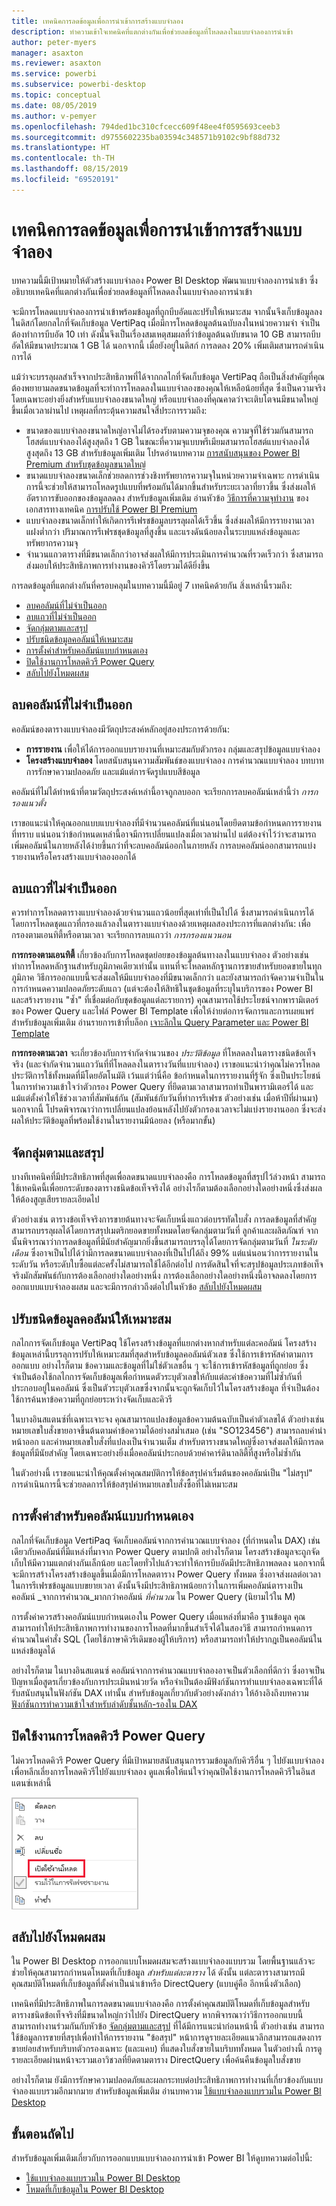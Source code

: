 ```yaml
---
title: เทคนิคการลดข้อมูลเพื่อการนำเข้าการสร้างแบบจำลอง
description: ทำความเข้าใจเทคนิคที่แตกต่างกันเพื่อช่วยลดข้อมูลที่โหลดลงในแบบจำลองการนำเข้า
author: peter-myers
manager: asaxton
ms.reviewer: asaxton
ms.service: powerbi
ms.subservice: powerbi-desktop
ms.topic: conceptual
ms.date: 08/05/2019
ms.author: v-pemyer
ms.openlocfilehash: 794ded1bc310cfcecc609f48ee4f0595693ceeb3
ms.sourcegitcommit: d9755602235ba03594c348571b9102c9bf88d732
ms.translationtype: HT
ms.contentlocale: th-TH
ms.lasthandoff: 08/15/2019
ms.locfileid: "69520191"
---
```

# <a name="data-reduction-techniques-for-import-modeling"></a>เทคนิคการลดข้อมูลเพื่อการนำเข้าการสร้างแบบจำลอง

บทความนี้มีเป้าหมายให้ตัวสร้างแบบจำลอง Power BI Desktop พัฒนาแบบจำลองการนำเข้า ซึ่งอธิบายเทคนิคที่แตกต่างกันเพื่อช่วยลดข้อมูลที่โหลดลงในแบบจำลองการนำเข้า

จะมีการโหลดแบบจำลองการนำเข้าพร้อมข้อมูลที่ถูกบีบอัดและปรับให้เหมาะสม จากนั้นจึงเก็บข้อมูลลงในดิสก์โดยกลไกที่จัดเก็บข้อมูล VertiPaq เมื่อมีการโหลดข้อมูลต้นฉบับลงในหน่วยความจำ จำเป็นต้องทำการบีบอัด 10 เท่า ดังนั้นจึงเป็นเรื่องสมเหตุสมผลที่ว่าข้อมูลต้นฉบับขนาด 10 GB สามารถบีบอัดให้มีขนาดประมาณ 1 GB ได้ นอกจากนี้ เมื่อยังอยู่ในดิสก์ การลดลง 20% เพิ่มเติมสามารถดำเนินการได้

แม้ว่าจะบรรลุผลสำเร็จจากประสิทธิภาพที่ได้จากกลไกที่จัดเก็บข้อมูล VertiPaq ถือเป็นสิ่งสำคัญที่คุณต้องพยายามลดขนาดข้อมูลที่จะทำการโหลดลงในแบบจำลองของคุณให้เหลือน้อยที่สุด ซึ่งเป็นความจริง โดยเฉพาะอย่างยิ่งสำหรับแบบจำลองขนาดใหญ่ หรือแบบจำลองที่คุณคาดว่าจะเติบโตจนมีขนาดใหญ่ขึ้นเมื่อเวลาผ่านไป เหตุผลที่กระตุ้นความสนใจสี่ประการรวมถึง:

- ขนาดของแบบจำลองขนาดใหญ่อาจไม่ได้รองรับตามความจุของคุณ ความจุที่ใช้ร่วมกันสามารถโฮสต์แบบจำลองได้สูงสุดถึง 1 GB ในขณะที่ความจุแบบพรีเมียมสามารถโฮสต์แบบจำลองได้สูงสุดถึง 13 GB สำหรับข้อมูลเพิ่มเติม โปรดอ่านบทความ [การสนับสนุนของ Power BI Premium สำหรับชุดข้อมูลขนาดใหญ่](../service-premium-large-datasets.md)
- ขนาดแบบจำลองขนาดเล็กช่วยลดการช่วงชิงทรัพยากรความจุในหน่วยความจำเฉพาะ การดำเนินการนี้จะช่วยให้สามารถโหลดรูปแบบที่พร้อมกันได้มากขึ้นสำหรับระยะเวลาที่ยาวขึ้น ซึ่งส่งผลให้อัตราการขับออกของข้อมูลลดลง สำหรับข้อมูลเพิ่มเติม อ่านหัวข้อ [วิธีการที่ความจุทำงาน](../whitepaper-powerbi-premium-deployment.md#how-capacities-function) ของเอกสารทางเทคนิค [การปรับใช้ Power BI Premium](../whitepaper-powerbi-premium-deployment.md)
- แบบจำลองขนาดเล็กทำให้เกิดการรีเฟรชข้อมูลบรรลุผลได้เร็วขึ้น ซึ่งส่งผลให้มีการรายงานเวลาแฝงต่ำกว่า ปริมาณการรีเฟรชชุดข้อมูลที่สูงขึ้น และแรงดันน้อยลงในระบบแหล่งข้อมูลและทรัพยากรความจุ
- จำนวนแถวตารางที่มีขนาดเล็กกว่าอาจส่งผลให้มีการประเมินการคำนวณที่รวดเร็วกว่า ซึ่งสามารถส่งมอบให้ประสิทธิภาพการทำงานของคิวรีโดยรวมได้ดียิ่งขึ้น

การลดข้อมูลที่แตกต่างกันที่ครอบคลุมในบทความนี้มีอยู่ 7 เทคนิคด้วยกัน สิ่งเหล่านี้รวมถึง:

- [ลบคอลัมน์ที่ไม่จำเป็นออก](#remove-unnecessary-columns)
- [ลบแถวที่ไม่จำเป็นออก](#remove-unnecessary-rows)
- [จัดกลุ่มตามและสรุป](#group-by-and-summarize)
- [ปรับชนิดข้อมูลคอลัมน์ให้เหมาะสม](#optimize-column-data-types)
- [การตั้งค่าสำหรับคอลัมน์แบบกำหนดเอง](#preference-for-custom-columns)
- [ปิดใช้งานการโหลดคิวรี Power Query](#disable-power-query-query-load)
- [สลับไปยังโหมดผสม](#switch-to-mixed-mode)

## <a name="remove-unnecessary-columns"></a>ลบคอลัมน์ที่ไม่จำเป็นออก

คอลัมน์ของตารางแบบจำลองมีวัตถุประสงค์หลักอยู่สองประการด้วยกัน:

- **การรายงาน** เพื่อให้ได้การออกแบบรายงานที่เหมาะสมกับตัวกรอง กลุ่มและสรุปข้อมูลแบบจำลอง
- **โครงสร้างแบบจำลอง** โดยสนับสนุนความสัมพันธ์ของแบบจำลอง การคำนวณแบบจำลอง บทบาทการรักษาความปลอดภัย และแม้แต่การจัดรูปแบบสีข้อมูล

คอลัมน์ที่ไม่ได้ทำหน้าที่ตามวัตถุประสงค์เหล่านี้อาจถูกลบออก จะเรียกการลบคอลัมน์เหล่านี้ว่า _การกรองแนวตั้ง_

เราขอแนะนำให้คุณออกแบบแบบจำลองที่มีจำนวนคอลัมน์ที่แน่นอนโดยยึดตามข้อกำหนดการรายงานที่ทราบ แน่นอนว่าข้อกำหนดเหล่านี้อาจมีการเปลี่ยนแปลงเมื่อเวลาผ่านไป แต่ต้องจำไว้ว่าจะสามารถเพิ่มคอลัมน์ในภายหลังได้ง่ายขึ้นกว่าที่จะลบคอลัมน์ออกในภายหลัง การลบคอลัมน์ออกสามารถแบ่งรายงานหรือโครงสร้างแบบจำลองออกได้

## <a name="remove-unnecessary-rows"></a>ลบแถวที่ไม่จำเป็นออก

ควรทำการโหลดตารางแบบจำลองด้วยจำนวนแถวน้อยที่สุดเท่าที่เป็นไปได้ ซึ่งสามารถดำเนินการได้โดยการโหลดชุดแถวที่กรองแล้วลงในตารางแบบจำลองด้วยเหตุผลสองประการที่แตกต่างกัน: เพื่อกรองตามเอนทิตี้หรือตามเวลา จะเรียกการลบแถวว่า _การกรองแนวนอน_

**การกรองตามเอนทิตี้** เกี่ยวข้องกับการโหลดชุดย่อยของข้อมูลต้นทางลงในแบบจำลอง ตัวอย่างเช่น ทำการโหลดหลักฐานสำหรับภูมิภาคเดียวเท่านั้น แทนที่จะโหลดหลักฐานการขายสำหรับยอดขายในทุกภูมิภาค วิธีการออกแบบนี้จะส่งผลให้มีแบบจำลองที่มีขนาดเล็กกว่า และยังสามารถกำจัดความจำเป็นในการกำหนดความปลอดภัยระดับแถว (แต่จะต้องให้สิทธิในชุดข้อมูลที่ระบุในบริการของ Power BI และสร้างรายงาน "ซ้ำ" ที่เชื่อมต่อกับชุดข้อมูลแต่ละรายการ) คุณสามารถใช้ประโยชน์จากพารามิเตอร์ของ Power Query และไฟล์ Power BI Template เพื่อให้ง่ายต่อการจัดการและการเผยแพร่ สำหรับข้อมูลเพิ่มเติม อ่านรายการเข้าที่บล็อก [เจาะลึกใน Query Parameter และ Power BI Template](https://powerbi.microsoft.com/blog/deep-dive-into-query-parameters-and-power-bi-templates/)

**การกรองตามเวลา** จะเกี่ยวข้องกับการจำกัดจำนวนของ _ประวัติข้อมูล_ ที่โหลดลงในตารางชนิดข้อเท็จจริง (และจำกัดจำนวนแถววันที่ที่โหลดลงในตารางวันที่แบบจำลอง) เราขอแนะนำว่าคุณไม่ควรโหลดประวัติการใช้ทั้งหมดที่มีโดยอัตโนมัติ เว้นแต่ว่านี่คือ ข้อกำหนดในการรายงานที่รู้จัก ซึ่งเป็นประโยชน์ในการทำความเข้าใจว่าตัวกรอง Power Query ที่ยึดตามเวลาสามารถทำเป็นพารามิเตอร์ได้ และแม้แต่ตั้งค่าให้ใช้ช่วงเวลาที่สัมพันธ์กัน (สัมพันธ์กับวันที่ทำการรีเฟรช ตัวอย่างเช่น เมื่อห้าปีที่ผ่านมา) นอกจากนี้ โปรดพิจารณาว่าการเปลี่ยนแปลงย้อนหลังไปยังตัวกรองเวลาจะไม่แบ่งรายงานออก ซึ่งจะส่งผลให้ประวัติข้อมูลที่พร้อมใช้งานในรายงานมีน้อยลง (หรือมากขั้น)

## <a name="group-by-and-summarize"></a>จัดกลุ่มตามและสรุป

บางทีเทคนิคที่มีประสิทธิภาพที่สุดเพื่อลดขนาดแบบจำลองคือ การโหลดข้อมูลที่สรุปไว้ล่วงหน้า สามารถใช้เทคนิคนี้เพื่อยกระดับของตารางชนิดข้อเท็จจริงได้ อย่างไรก็ตามต้องเลือกอย่างใดอย่างหนึ่งซึ่งส่งผลให้ต้องสูญเสียรายละเอียดไป

ตัวอย่างเช่น ตารางข้อเท็จจริงการขายต้นทางจะจัดเก็บหนึ่งแถวต่อบรรทัดใบสั่ง การลดข้อมูลที่สำคัญสามารถบรรลุผลได้โดยการสรุปเมตริกยอดขายทั้งหมดโดยจัดกลุ่มตามวันที่ ลูกค้าและผลิตภัณฑ์ จากนั้นพิจารณาว่าการลดข้อมูลที่มีนัยสำคัญมากยิ่งขึ้นสามารถบรรลุได้โดยการจัดกลุ่มตามวันที่ _ในระดับเดือน_ ซึ่งอาจเป็นไปได้ว่ามีการลดขนาดแบบจำลองที่เป็นไปได้ถึง 99% แต่แน่นอนว่าการรายงานในระดับวัน หรือระดับใบซื้อแต่ละครั้งไม่สามารถใช้ได้อีกต่อไป การตัดสินใจที่จะสรุปข้อมูลประเภทข้อเท็จจริงมักสัมพันธ์กับการต้องเลือกอย่างใดอย่างหนึ่ง การต้องเลือกอย่างใดอย่างหนึ่งนี้อาจลดลงโดยการออกแบบแบบจำลองผสม และจะมีการกล่าวถึงต่อไปในหัวข้อ [สลับไปยังโหมดผสม](#switch-to-mixed-mode)

## <a name="optimize-column-data-types"></a>ปรับชนิดข้อมูลคอลัมน์ให้เหมาะสม

กลไกการจัดเก็บข้อมูล VertiPaq ใช้โครงสร้างข้อมูลที่แยกต่างหากสำหรับแต่ละคอลัมน์ โครงสร้างข้อมูลเหล่านี้บรรลุการปรับให้เหมาะสมที่สุดสำหรับข้อมูลคอลัมน์ตัวเลข ซึ่งใช้การเข้ารหัสค่าตามการออกแบบ อย่างไรก็ตาม ข้อความและข้อมูลที่ไม่ใช่ตัวเลขอื่น ๆ จะใช้การเข้ารหัสข้อมูลที่ถูกย่อย ซึ่งจำเป็นต้องใช้กลไกการจัดเก็บข้อมูลเพื่อกำหนดตัวระบุตัวเลขให้กับแต่ละค่าข้อความที่ไม่ซ้ำกันที่ประกอบอยู่ในคอลัมน์ ซึ่งเป็นตัวระบุตัวเลขซึ่งจากนั้นจะถูกจัดเก็บไว้ในโครงสร้างข้อมูล ที่จำเป็นต้องใช้การค้นหาข้อความที่ถูกย่อยระหว่างจัดเก็บและคิวรี

ในบางอินสแตนซ์ที่เฉพาะเจาะจง คุณสามารถแปลงข้อมูลข้อความต้นฉบับเป็นค่าตัวเลขได้ ตัวอย่างเช่น หมายเลขใบสั่งขายอาจขึ้นต้นตามค่าข้อความได้อย่างสม่ำเสมอ (เช่น "SO123456") สามารถลบคำนำหน้าออก และค่าหมายเลขใบสั่งที่แปลงเป็นจำนวนเต็ม สำหรับตารางขนาดใหญ่ซึ่งอาจส่งผลให้มีการลดข้อมูลที่มีนัยสำคัญ โดยเฉพาะอย่างยิ่งเมื่อคอลัมน์ประกอบด้วยค่าคาร์ดินาลลิตี้ที่สูงหรือไม่ซ้ำกัน

ในตัวอย่างนี้ เราขอแนะนำให้คุณตั้งค่าคุณสมบัติการให้ข้อสรุปค่าเริ่มต้นของคอลัมน์เป็น "ไม่สรุป" การดำเนินการนี้จะช่วยลดการให้ข้อสรุปค่าหมายเลขใบสั่งซื้อที่ไม่เหมาะสม

## <a name="preference-for-custom-columns"></a>การตั้งค่าสำหรับคอลัมน์แบบกำหนดเอง

กลไกที่จัดเก็บข้อมูล VertiPaq จัดเก็บคอลัมน์จากการคำนวณแบบจำลอง (ที่กำหนดใน DAX) เช่นเดียวกับคอลัมน์ที่มีแหล่งที่มาจาก Power Query ตามปกติ อย่างไรก็ตาม โครงสร้างข้อมูลจะถูกจัดเก็บให้มีความแตกต่างกันเล็กน้อย และโดยทั่วไปแล้วจะทำให้การบีบอัดมีประสิทธิภาพลดลง นอกจากนี้จะมีการสร้างโครงสร้างข้อมูลขึ้นเมื่อมีการโหลดตาราง Power Query ทั้งหมด ซึ่งอาจส่งผลต่อเวลาในการรีเฟรชข้อมูลแบบขยายเวลา ดังนั้นจึงมีประสิทธิภาพน้อยกว่าในการเพิ่มคอลัมน์ตารางเป็นคอลัมน์ _จากการคำนวณ_มากกว่าคอลัมน์ _ที่คำนวณ_ ใน Power Query (นิยามไว้ใน M)

การตั้งค่าควรสร้างคอลัมน์แบบกำหนดเองใน Power Query เมื่อแหล่งที่มาคือ ฐานข้อมูล คุณสามารถทำให้ประสิทธิภาพการทำงานของการโหลดที่มากขึ้นสำเร็จได้ในสองวิธี สามารถกำหนดการคำนวณในคำสั่ง SQL (โดยใช้ภาษาคิวรีเดิมของผู้ให้บริการ) หรือสามารถทำให้ปรากฎเป็นคอลัมน์ในแหล่งข้อมูลได้

อย่างไรก็ตาม ในบางอินสแตนซ์ คอลัมน์จากการคำนวณแบบจำลองอาจเป็นตัวเลือกที่ดีกว่า ซึ่งอาจเป็นปัญหาเมื่อสูตรเกี่ยวข้องกับการประเมินหน่วยวัด หรือจำเป็นต้องมีฟังก์ชันการทำแบบจำลองเฉพาะที่ได้รับสนับสนุนในฟังก์ชัน DAX เท่านั้น สำหรับข้อมูลเกี่ยวกับตัวอย่างดังกล่าว ให้อ้างอิงถึงบทความ [ฟังก์ชันการทำความเข้าใจสำหรับลำดับชั้นหลัก-รองใน DAX](/dax/understanding-functions-for-parent-child-hierarchies-in-dax)

## <a name="disable-power-query-query-load"></a>ปิดใช้งานการโหลดคิวรี Power Query

ไม่ควรโหลดคิวรี Power Query ที่มีเป้าหมายสนับสนุนการรวมข้อมูลกับคิวรีอื่น ๆ ไปยังแบบจำลอง เพื่อหลีกเลี่ยงการโหลดคิวรีไปยังแบบจำลอง ดูแลเพื่อให้แน่ใจว่าคุณปิดใช้งานการโหลดคิวรีในอินสแตนซ์เหล่านี้

![การปิดใช้งานการโหลดสำหรับคิวรี Power Query](media/import-modeling-data-reduction/power-query-disable-query-load.png)

## <a name="switch-to-mixed-mode"></a>สลับไปยังโหมดผสม

ใน Power BI Desktop การออกแบบโหมดผสมจะสร้างแบบจำลองแบบรวม โดยพื้นฐานแล้วจะช่วยให้คุณสามารถกำหนดโหมดที่เก็บข้อมูล _สำหรับแต่ละตาราง_ ได้ ดังนั้น แต่ละตารางสามารถมีคุณสมบัติโหมดที่เก็บข้อมูลที่ตั้งค่าเป็นนำเข้าหรือ DirectQuery (แบบคู่คือ อีกหนึ่งตัวเลือก)

เทคนิคที่มีประสิทธิภาพในการลดขนาดแบบจำลองคือ การตั้งค่าคุณสมบัติโหมดที่เก็บข้อมูลสำหรับตารางชนิดข้อเท็จจริงที่มีขนาดใหญ่กว่าไปยัง DirectQuery หากพิจารณาว่าวิธีการออกแบบนี้สามารถทำงานร่วมกันกับหัวข้อ [จัดกลุ่มตามและสรุป](#group-by-and-summarize) ที่ได้มีการแนะนำก่อนหน้านี้ ตัวอย่างเช่น สามารถใช้ข้อมูลการขายที่สรุปเพื่อทำให้การรายงาน "ข้อสรุป" หน้าการดูรายละเอียดแนวลึกสามารถแสดงการขายย่อยสำหรับบริบทตัวกรองเฉพาะ (และแคบ) ที่แสดงใบสั่งขายในบริบททั้งหมด ในตัวอย่างนี้ การดูรายละเอียดผ่านหน้าจะรวมเอาวิชวลที่ยึดตามตาราง DirectQuery เพื่อค้นคืนข้อมูลใบสั่งขาย

อย่างไรก็ตาม ยังมีการรักษาความปลอดภัยและผลกระทบต่อประสิทธิภาพการทำงานที่เกี่ยวข้องกับแบบจำลองแบบรวมอีกมากมาย สำหรับข้อมูลเพิ่มเติม อ่านบทความ [ใช้แบบจำลองแบบรวมใน Power BI Desktop](../desktop-composite-models.md)

## <a name="next-steps"></a>ขั้นตอนถัดไป

สำหรับข้อมูลเพิ่มเติมเกี่ยวกับการออกแบบแบบจำลองการนำเข้า Power BI ให้ดูบทความต่อไปนี้:

- [ใช้แบบจำลองแบบรวมใน Power BI Desktop](../desktop-composite-models.md)
- [โหมดที่เก็บข้อมูลใน Power BI Desktop](../desktop-storage-mode.md)
